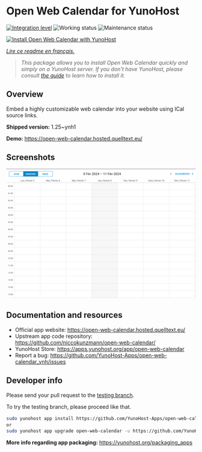 <!--
N.B.: This README was automatically generated by https://github.com/YunoHost/apps/tree/master/tools/README-generator
It shall NOT be edited by hand.
-->

# Open Web Calendar for YunoHost

[![Integration level](https://dash.yunohost.org/integration/open-web-calendar.svg)](https://dash.yunohost.org/appci/app/open-web-calendar) ![Working status](https://ci-apps.yunohost.org/ci/badges/open-web-calendar.status.svg) ![Maintenance status](https://ci-apps.yunohost.org/ci/badges/open-web-calendar.maintain.svg)

[![Install Open Web Calendar with YunoHost](https://install-app.yunohost.org/install-with-yunohost.svg)](https://install-app.yunohost.org/?app=open-web-calendar)

*[Lire ce readme en français.](./README_fr.md)*

> *This package allows you to install Open Web Calendar quickly and simply on a YunoHost server.
If you don't have YunoHost, please consult [the guide](https://yunohost.org/#/install) to learn how to install it.*

## Overview

Embed a highly customizable web calendar into your website using ICal source links.

**Shipped version:** 1.25~ynh1

**Demo:** https://open-web-calendar.hosted.quelltext.eu/

## Screenshots

![Screenshot of Open Web Calendar](./doc/screenshots/screenshot.png)

## Documentation and resources

* Official app website: <https://open-web-calendar.hosted.quelltext.eu/>
* Upstream app code repository: <https://github.com/niccokunzmann/open-web-calendar/>
* YunoHost Store: <https://apps.yunohost.org/app/open-web-calendar>
* Report a bug: <https://github.com/YunoHost-Apps/open-web-calendar_ynh/issues>

## Developer info

Please send your pull request to the [testing branch](https://github.com/YunoHost-Apps/open-web-calendar_ynh/tree/testing).

To try the testing branch, please proceed like that.

``` bash
sudo yunohost app install https://github.com/YunoHost-Apps/open-web-calendar_ynh/tree/testing --debug
or
sudo yunohost app upgrade open-web-calendar -u https://github.com/YunoHost-Apps/open-web-calendar_ynh/tree/testing --debug
```

**More info regarding app packaging:** <https://yunohost.org/packaging_apps>
